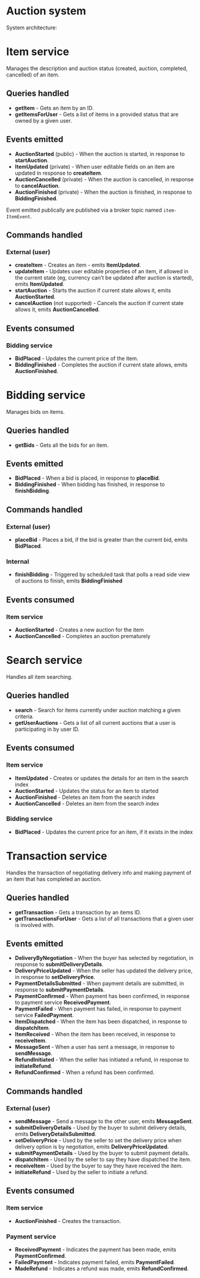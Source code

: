 # Auction system

System architecture:

# Item service

Manages the description and auction status (created, auction, completed, cancelled) of an item.

## Queries handled

* **getItem** - Gets an item by an ID.
* **getItemsForUser** - Gets a list of items in a provided status that are owned by a given user.

## Events emitted

* **AuctionStarted** (public) - When the auction is started, in response to **startAuction**.
* **ItemUpdated** (private) - When user editable fields on an item are updated in response to **createItem**.
* **AuctionCancelled** (private) - When the auction is cancelled, in response to **cancelAuction**.
* **AuctionFinished** (private) - When the auction is finished, in response to **BiddingFinished**.

Event emitted publically are published via a broker topic named `item-ItemEvent`.

## Commands handled

### External (user)

* **createItem** - Creates an item - emits **ItemUpdated**.
* **updateItem** - Updates user editable properties of an item, if allowed in the current state (eg, currency can't be updated after auction is started), emits **ItemUpdated**.
* **startAuction** - Starts the auction if current state allows it, emits **AuctionStarted**.
* **cancelAuction** (not supported) - Cancels the auction if current state allows it, emits **AuctionCancelled**.

## Events consumed

### Bidding service

* **BidPlaced** - Updates the current price of the item.
* **BiddingFinished** - Completes the auction if current state allows, emits **AuctionFinished**.

# Bidding service

Manages bids on items.

## Queries handled

* **getBids** - Gets all the bids for an item.

## Events emitted

* **BidPlaced** - When a bid is placed, in response to **placeBid**.
* **BiddingFinished** - When bidding has finished, in response to **finishBidding**.

## Commands handled

### External (user)

* **placeBid** - Places a bid, if the bid is greater than the current bid, emits **BidPlaced**.

### Internal

* **finishBidding** - Triggered by scheduled task that polls a read side view of auctions to finish, emits **BiddingFinished**

## Events consumed

### Item service

* **AuctionStarted** - Creates a new auction for the item
* **AuctionCancelled** - Completes an auction prematurely

# Search service

Handles all item searching.

## Queries handled

* **search** - Search for items currently under auction matching a given criteria.
* **getUserAuctions** - Gets a list of all current auctions that a user is participating in by user ID.

## Events consumed

### Item service

* **ItemUpdated** - Creates or updates the details for an item in the search index
* **AuctionStarted** - Updates the status for an item to started
* **AuctionFinished** - Deletes an item from the search index
* **AuctionCancelled** - Deletes an item from the search index

### Bidding service

* **BidPlaced** - Updates the current price for an item, if it exists in the index

# Transaction service

Handles the transaction of negotiating delivery info and making payment of an item that has completed an auction.

## Queries handled

* **getTransaction** - Gets a transaction by an items ID.
* **getTransactionsForUser** - Gets a list of all transactions that a given user is involved with.

## Events emitted

* **DeliveryByNegotiation** - When the buyer has selected by negotiation, in response to **submitDeliveryDetails**.
* **DeliveryPriceUpdated** - When the seller has updated the delivery price, in response to **setDeliveryPrice**.
* **PaymentDetailsSubmitted** - When payment details are submitted, in response to **submitPaymentDetails**.
* **PaymentConfirmed** - When payment has been confirmed, in response to payment service **ReceivedPayment**.
* **PaymentFailed** - When payment has failed, in response to payment service **FailedPayment**.
* **ItemDispatched** - When the item has been dispatched, in response to **dispatchItem**.
* **ItemReceived** - When the item has been received, in response to **receiveItem**.
* **MessageSent** - When a user has sent a message, in response to **sendMessage**.
* **RefundInitiated** - When the seller has initiated a refund, in response to **initiateRefund**.
* **RefundConfirmed** - When a refund has been confirmed.

## Commands handled

### External (user)

* **sendMessage** - Send a message to the other user, emits **MessageSent**.
* **submitDeliveryDetails** - Used by the buyer to submit delivery details, emits **DeliveryDetailsSubmitted**.
* **setDeliveryPrice** - Used by the seller to set the delivery price when delivery option is by negotiation, emits **DeliveryPriceUpdated**.
* **submitPaymentDetails** - Used by the buyer to submit payment details.
* **dispatchItem** - Used by the seller to say they have dispatched the item.
* **receiveItem** - Used by the buyer to say they have received the item.
* **initiateRefund** - Used by the seller to initiate a refund.

## Events consumed

### Item service

* **AuctionFinished** - Creates the transaction.

### Payment service

* **ReceivedPayment** - Indicates the payment has been made, emits **PaymentConfirmed**.
* **FailedPayment** - Indicates payment failed, emits **PaymentFailed**.
* **MadeRefund** - Indicates a refund was made, emits **RefundConfirmed**.
